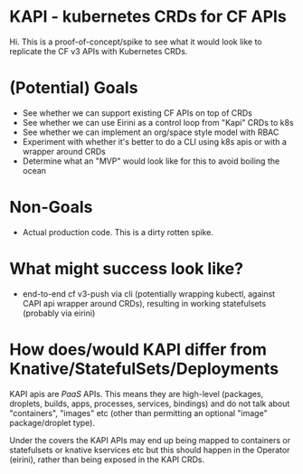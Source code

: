 # KAPI - kubernetes CRDs for CF APIs

Hi. This is a proof-of-concept/spike to see what it would look like to
replicate the CF v3 APIs with Kubernetes CRDs.

# (Potential) Goals

- See whether we can support existing CF APIs on top of CRDs
- See whether we can use Eirini as a control loop from "Kapi" CRDs to k8s
- See whether we can implement an org/space style model with RBAC
- Experiment with whether it's better to do a CLI using k8s apis or with a wrapper around CRDs
- Determine what an "MVP" would look like for this to avoid boiling the ocean

# Non-Goals

- Actual production code. This is a dirty rotten spike.

# What might success look like?

- end-to-end cf v3-push via cli (potentially wrapping kubectl, against CAPI api wrapper around CRDs), resulting in working statefulsets (probably via eirini)

# How does/would KAPI differ from Knative/StatefulSets/Deployments

KAPI apis are *PaaS* APIs. This means they are high-level (packages, droplets,
builds, apps, processes, services, bindings) and do not talk about "containers", 
"images" etc (other than permitting an optional "image" package/droplet type). 

Under the covers the KAPI APIs may end up being mapped to containers or statefulsets
or knative kservices etc but this should happen in the Operator (eirini), rather
than being exposed in the KAPI CRDs.
